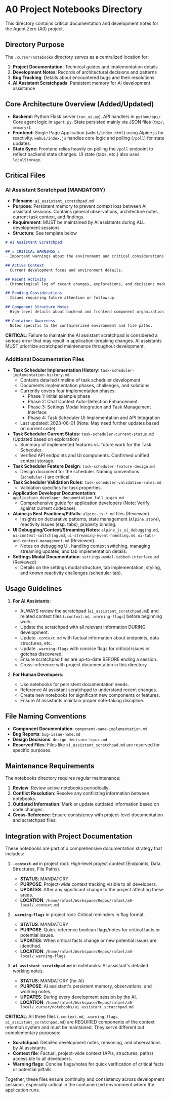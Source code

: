 # A0 Project Notebooks Directory

This directory contains critical documentation and development notes for the Agent Zero (A0) project.

## Directory Purpose

The `.cursor/notebooks` directory serves as a centralized location for:

1. **Project Documentation**: Technical guides and implementation details
2. **Development Notes**: Records of architectural decisions and patterns
3. **Bug Tracking**: Details about encountered bugs and their resolutions
4. **AI Assistant Scratchpads**: Persistent memory for AI development assistance

## Core Architecture Overview (Added/Updated)
- **Backend:** Python Flask server (`run_ui.py`). API handlers in `python/api/`. Core agent logic in `agent.py`. State persisted mainly via JSON files (`tmp/`, `memory/`).
- **Frontend:** Single Page Application (`webui/index.html`) using Alpine.js for reactivity. `webui/index.js` handles core logic and polling (`/poll`) for state updates.
- **State Sync:** Frontend relies heavily on polling the `/poll` endpoint to reflect backend state changes. UI state (tabs, etc.) also uses `localStorage`.

## Critical Files

### AI Assistant Scratchpad (MANDATORY)

- **Filename**: `ai_assistant_scratchpad.md`
- **Purpose**: Persistent memory to prevent context loss between AI assistant sessions. Contains general observations, architecture notes, current task context, and findings.
- **Requirement**: MUST be maintained by AI assistants during ALL development sessions
- **Structure**: See template below

```markdown
# AI Assistant Scratchpad

## ⚠️ CRITICAL WARNINGS ⚠️
- Important warnings about the environment and critical considerations (e.g., Docker context, state sync issues, complex reactivity).

## Active Context
- Current development focus and environment details.

## Recent Activity
- Chronological log of recent changes, explorations, and decisions made by the AI assistant.

## Pending Considerations
- Issues requiring future attention or follow-up.

## Component Structure Notes
- High-level details about backend and frontend component organization.

## Container Awareness
- Notes specific to the containerized environment and file paths.
```

**CRITICAL**: Failure to maintain the AI assistant scratchpad is considered a serious error that may result in application-breaking changes. AI assistants MUST prioritize scratchpad maintenance throughout development.

### Additional Documentation Files

- **Task Scheduler Implementation History**: `task-scheduler-implementation-history.md`
    - Contains detailed timeline of task scheduler development
    - Documents implementation phases, challenges, and solutions
    - Currently covers four implementation phases:
        - Phase 1: Initial example phase
        - Phase 2: Chat Context Auto-Detection Enhancement
        - Phase 3: Settings Modal Integration and Task Management Interface
        - Phase 4: Task Scheduler UI Implementation and API Integration
    - Last updated: 2023-06-01 (Note: May need further updates based on current code)
- **Task Scheduler Current Status**: `task-scheduler-current-status.md` (Updated based on exploration)
    - Summary of implemented features vs. future work for the Task Scheduler.
    - Verified API endpoints and UI components. Confirmed unified context storage.
- **Task Scheduler Feature Design**: `task-scheduler-feature-design.md`
    - Design document for the scheduler. Naming conventions (`scheduler-`) are critical.
- **Task Scheduler Validation Rules**: `task-scheduler-validation-rules.md`
    - Validation specifics for task properties.
- **Application Developer Documentation**: `application_developer_documentation_full_aigen.md`
    - Comprehensive guide for application developers (Note: Verify against current codebase).
- **Alpine.js Best Practices/Pitfalls**: `alpine-js-*.md` files (Reviewed)
    - Insights on declarative patterns, state management (`Alpine.store`), reactivity issues (esp. tabs), property binding.
- **UI Debugging/Context/Streaming Notes**: `alpine_js_ui_debugging.md`, `ui-context-switching.md`, `ui-streaming-event-handling.md`, `ui-tabs-and-context-management.md` (Reviewed)
    - Notes on debugging UI, handling context switching, managing streaming updates, and tab implementation details.
- **Settings Modal Documentation**: `settings-modal-tabbed-interface.md` (Reviewed)
    - Details on the settings modal structure, tab implementation, styling, and known reactivity challenges (scheduler tab).

## Usage Guidelines

1. **For AI Assistants**:
    - ALWAYS review the scratchpad (`ai_assistant_scratchpad.md`) and related context files (`.context.md`, `.warning-flags`) before beginning work.
    - Update the scratchpad with all relevant information DURING development.
    - Update `.context.md` with factual information about endpoints, data structures, etc.
    - Update `.warning-flags` with concise flags for critical issues or gotchas discovered.
    - Ensure scratchpad files are up-to-date BEFORE ending a session.
    - Cross-reference with project documentation in this directory.

2. **For Human Developers**:
    - Use notebooks for persistent documentation needs.
    - Reference AI assistant scratchpad to understand recent changes.
    - Create new notebooks for significant new components or features.
    - Ensure AI assistants maintain proper note-taking discipline.

## File Naming Conventions

- **Component Documentation**: `component-name-implementation.md`
- **Bug Reports**: `bug-issue-name.md`
- **Design Decisions**: `design-decision-topic.md`
- **Reserved Files**: Files like `ai_assistant_scratchpad.md` are reserved for specific purposes.

## Maintenance Requirements

The notebooks directory requires regular maintenance:

1. **Review**: Review active notebooks periodically.
2. **Conflict Resolution**: Resolve any conflicting information between notebooks.
3. **Outdated Information**: Mark or update outdated information based on code changes.
4. **Cross-Reference**: Ensure consistency with project-level documentation and scratchpad files.

## Integration with Project Documentation

These notebooks are part of a comprehensive documentation strategy that includes:

1. **`.context.md`** in project root: High-level project context (Endpoints, Data Structures, File Paths).
    - **STATUS**: MANDATORY
    - **PURPOSE**: Project-wide context tracking visible to all developers.
    - **UPDATES**: After any significant change to the project affecting these areas.
    - **LOCATION**: `/home/rafael/Workspace/Repos/rafael/a0-local/.context.md`

2. **`.warning-flags`** in project root: Critical reminders in flag format.
    - **STATUS**: MANDATORY
    - **PURPOSE**: Quick-reference boolean flags/notes for critical facts or potential issues.
    - **UPDATES**: When critical facts change or new potential issues are identified.
    - **LOCATION**: `/home/rafael/Workspace/Repos/rafael/a0-local/.warning-flags`

3. **`ai_assistant_scratchpad.md`** in notebooks: AI assistant's detailed working notes.
    - **STATUS**: MANDATORY (for AI)
    - **PURPOSE**: AI assistant's persistent memory, observations, and working notes.
    - **UPDATES**: During every development session by the AI.
    - **LOCATION**: `/home/rafael/Workspace/Repos/rafael/a0-local/.cursor/notebooks/ai_assistant_scratchpad.md`

**CRITICAL**: All three files (`.context.md`, `.warning-flags`, `ai_assistant_scratchpad.md`) are REQUIRED components of the context retention system and must be maintained. They serve different but complementary purposes:

- **Scratchpad**: Detailed development notes, reasoning, and observations by AI assistants.
- **Context file**: Factual, project-wide context (APIs, structures, paths) accessible to all developers.
- **Warning flags**: Concise flags/notes for quick verification of critical facts or potential pitfalls.

Together, these files ensure continuity and consistency across development sessions, especially critical in the containerized environment where the application runs.
